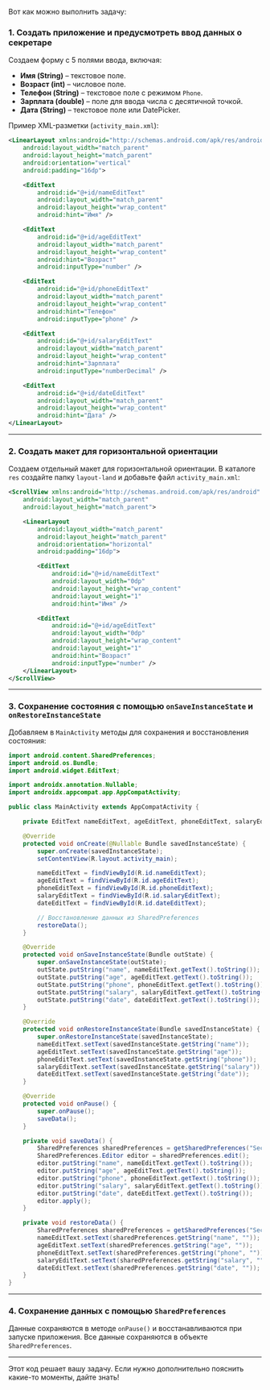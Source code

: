 Вот как можно выполнить задачу:

### 1. Создать приложение и предусмотреть ввод данных о секретаре
Создаем форму с 5 полями ввода, включая:
- **Имя (String)** – текстовое поле.
- **Возраст (int)** – числовое поле.
- **Телефон (String)** – текстовое поле с режимом `Phone`.
- **Зарплата (double)** – поле для ввода числа с десятичной точкой.
- **Дата (String)** – текстовое поле или DatePicker.

Пример XML-разметки (`activity_main.xml`):

```xml
<LinearLayout xmlns:android="http://schemas.android.com/apk/res/android"
    android:layout_width="match_parent"
    android:layout_height="match_parent"
    android:orientation="vertical"
    android:padding="16dp">

    <EditText
        android:id="@+id/nameEditText"
        android:layout_width="match_parent"
        android:layout_height="wrap_content"
        android:hint="Имя" />

    <EditText
        android:id="@+id/ageEditText"
        android:layout_width="match_parent"
        android:layout_height="wrap_content"
        android:hint="Возраст"
        android:inputType="number" />

    <EditText
        android:id="@+id/phoneEditText"
        android:layout_width="match_parent"
        android:layout_height="wrap_content"
        android:hint="Телефон"
        android:inputType="phone" />

    <EditText
        android:id="@+id/salaryEditText"
        android:layout_width="match_parent"
        android:layout_height="wrap_content"
        android:hint="Зарплата"
        android:inputType="numberDecimal" />

    <EditText
        android:id="@+id/dateEditText"
        android:layout_width="match_parent"
        android:layout_height="wrap_content"
        android:hint="Дата" />
</LinearLayout>
```

---

### 2. Создать макет для горизонтальной ориентации
Создаем отдельный макет для горизонтальной ориентации. В каталоге `res` создайте папку `layout-land` и добавьте файл `activity_main.xml`:

```xml
<ScrollView xmlns:android="http://schemas.android.com/apk/res/android"
    android:layout_width="match_parent"
    android:layout_height="match_parent">

    <LinearLayout
        android:layout_width="match_parent"
        android:layout_height="match_parent"
        android:orientation="horizontal"
        android:padding="16dp">

        <EditText
            android:id="@+id/nameEditText"
            android:layout_width="0dp"
            android:layout_height="wrap_content"
            android:layout_weight="1"
            android:hint="Имя" />

        <EditText
            android:id="@+id/ageEditText"
            android:layout_width="0dp"
            android:layout_height="wrap_content"
            android:layout_weight="1"
            android:hint="Возраст"
            android:inputType="number" />
    </LinearLayout>
</ScrollView>
```

---

### 3. Сохранение состояния с помощью `onSaveInstanceState` и `onRestoreInstanceState`

Добавляем в `MainActivity` методы для сохранения и восстановления состояния:

```java
import android.content.SharedPreferences;
import android.os.Bundle;
import android.widget.EditText;

import androidx.annotation.Nullable;
import androidx.appcompat.app.AppCompatActivity;

public class MainActivity extends AppCompatActivity {

    private EditText nameEditText, ageEditText, phoneEditText, salaryEditText, dateEditText;

    @Override
    protected void onCreate(@Nullable Bundle savedInstanceState) {
        super.onCreate(savedInstanceState);
        setContentView(R.layout.activity_main);

        nameEditText = findViewById(R.id.nameEditText);
        ageEditText = findViewById(R.id.ageEditText);
        phoneEditText = findViewById(R.id.phoneEditText);
        salaryEditText = findViewById(R.id.salaryEditText);
        dateEditText = findViewById(R.id.dateEditText);

        // Восстановление данных из SharedPreferences
        restoreData();
    }

    @Override
    protected void onSaveInstanceState(Bundle outState) {
        super.onSaveInstanceState(outState);
        outState.putString("name", nameEditText.getText().toString());
        outState.putString("age", ageEditText.getText().toString());
        outState.putString("phone", phoneEditText.getText().toString());
        outState.putString("salary", salaryEditText.getText().toString());
        outState.putString("date", dateEditText.getText().toString());
    }

    @Override
    protected void onRestoreInstanceState(Bundle savedInstanceState) {
        super.onRestoreInstanceState(savedInstanceState);
        nameEditText.setText(savedInstanceState.getString("name"));
        ageEditText.setText(savedInstanceState.getString("age"));
        phoneEditText.setText(savedInstanceState.getString("phone"));
        salaryEditText.setText(savedInstanceState.getString("salary"));
        dateEditText.setText(savedInstanceState.getString("date"));
    }

    @Override
    protected void onPause() {
        super.onPause();
        saveData();
    }

    private void saveData() {
        SharedPreferences sharedPreferences = getSharedPreferences("SecretaryData", MODE_PRIVATE);
        SharedPreferences.Editor editor = sharedPreferences.edit();
        editor.putString("name", nameEditText.getText().toString());
        editor.putString("age", ageEditText.getText().toString());
        editor.putString("phone", phoneEditText.getText().toString());
        editor.putString("salary", salaryEditText.getText().toString());
        editor.putString("date", dateEditText.getText().toString());
        editor.apply();
    }

    private void restoreData() {
        SharedPreferences sharedPreferences = getSharedPreferences("SecretaryData", MODE_PRIVATE);
        nameEditText.setText(sharedPreferences.getString("name", ""));
        ageEditText.setText(sharedPreferences.getString("age", ""));
        phoneEditText.setText(sharedPreferences.getString("phone", ""));
        salaryEditText.setText(sharedPreferences.getString("salary", ""));
        dateEditText.setText(sharedPreferences.getString("date", ""));
    }
}
```

---

### 4. Сохранение данных с помощью `SharedPreferences`
Данные сохраняются в методе `onPause()` и восстанавливаются при запуске приложения. Все данные сохраняются в объекте `SharedPreferences`.

---

Этот код решает вашу задачу. Если нужно дополнительно пояснить какие-то моменты, дайте знать!
